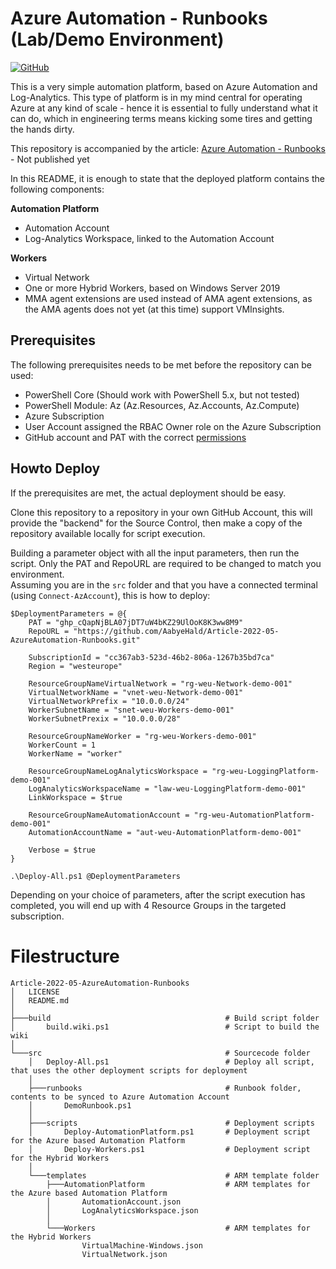 # Azure Automation - Runbooks (Lab/Demo Environment)
[![GitHub](https://img.shields.io/github/license/AabyeHald/Article-2022-05-AzureAutomation-Runbooks?style=plastic)](https://github.com/AabyeHald/Article-2022-05-AzureAutomation-Runbooks/blob/main/LICENSE)

This is a very simple automation platform, based on Azure Automation and Log-Analytics. This type of platform is in my mind central for operating Azure at any kind of scale - hence it is essential to fully understand what it can do, which in engineering terms means kicking some tires and getting the hands dirty.

This repository is accompanied by the article: [Azure Automation - Runbooks](https://blog.aabyehald.com/article/Azure-Automation-Runbooks/) - Not published yet

In this README, it is enough to state that the deployed platform contains the following components:

**Automation Platform**
- Automation Account
- Log-Analytics Workspace, linked to the Automation Account

**Workers**
- Virtual Network
- One or more Hybrid Workers, based on Windows Server 2019
- MMA agent extensions are used instead of AMA agent extensions, as the AMA agents does not yet (at this time) support VMInsights.

## Prerequisites
The following prerequisites needs to be met before the repository can be used:

- PowerShell Core (Should work with PowerShell 5.x, but not tested)
- PowerShell Module: Az (Az.Resources, Az.Accounts, Az.Compute)
- Azure Subscription
- User Account assigned the RBAC Owner role on the Azure Subscription
- GitHub account and PAT with the correct [permissions](https://docs.microsoft.com/en-us/azure/automation/source-control-integration#personal-access-token-pat-permissions)

## Howto Deploy
If the prerequisites are met, the actual deployment should be easy.

Clone this repository to a repository in your own GitHub Account, this will provide the "backend" for the Source Control, then make a copy of the repository available locally for script execution.

Building a parameter object with all the input parameters, then run the script. Only the PAT and RepoURL are required to be changed to match you environment.<br>
Assuming you are in the ```src``` folder and that you have a connected terminal (using ```Connect-AzAccount```), this is how to deploy:

```
$DeploymentParameters = @{
    PAT = "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"
    RepoURL = "https://github.com/AabyeHald/Article-2022-05-AzureAutomation-Runbooks.git"

    SubscriptionId = "cc367ab3-523d-46b2-806a-1267b35bd7ca"
    Region = "westeurope"

    ResourceGroupNameVirtualNetwork = "rg-weu-Network-demo-001"
    VirtualNetworkName = "vnet-weu-Network-demo-001"
    VirtualNetworkPrefix = "10.0.0.0/24"
    WorkerSubnetName = "snet-weu-Workers-demo-001"
    WorkerSubnetPrexix = "10.0.0.0/28"

    ResourceGroupNameWorker = "rg-weu-Workers-demo-001"
    WorkerCount = 1
    WorkerName = "worker"

    ResourceGroupNameLogAnalyticsWorkspace = "rg-weu-LoggingPlatform-demo-001"
    LogAnalyticsWorkspaceName = "law-weu-LoggingPlatform-demo-001"
    LinkWorkspace = $true

    ResourceGroupNameAutomationAccount = "rg-weu-AutomationPlatform-demo-001"
    AutomationAccountName = "aut-weu-AutomationPlatform-demo-001"

    Verbose = $true
}

.\Deploy-All.ps1 @DeploymentParameters
```

Depending on your choice of parameters, after the script execution has completed, you will end up with 4 Resource Groups in the targeted subscription.

# Filestructure
```
Article-2022-05-AzureAutomation-Runbooks
│   LICENSE
│   README.md
│   
├───build                                       # Build script folder
│       build.wiki.ps1                          # Script to build the wiki
│       
└───src                                         # Sourcecode folder
    │   Deploy-All.ps1                          # Deploy all script, that uses the other deployment scripts for deployment
    │   
    ├───runbooks                                # Runbook folder, contents to be synced to Azure Automation Account
    │       DemoRunbook.ps1
    │       
    ├───scripts                                 # Deployment scripts
    │       Deploy-AutomationPlatform.ps1       # Deployment script for the Azure based Automation Platform
    │       Deploy-Workers.ps1                  # Deployment script for the Hybrid Workers
    │
    └───templates                               # ARM template folder
        ├───AutomationPlatform                  # ARM templates for the Azure based Automation Platform
        │       AutomationAccount.json
        │       LogAnalyticsWorkspace.json
        │
        └───Workers                             # ARM templates for the Hybrid Workers
                VirtualMachine-Windows.json
                VirtualNetwork.json
```
